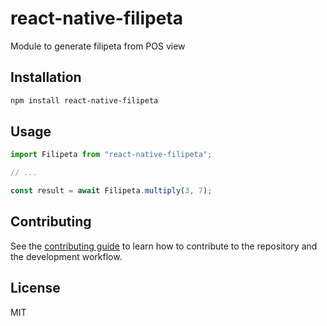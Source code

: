 # react-native-filipeta

Module to generate filipeta from POS view

## Installation

```sh
npm install react-native-filipeta
```

## Usage

```js
import Filipeta from "react-native-filipeta";

// ...

const result = await Filipeta.multiply(3, 7);
```

## Contributing

See the [contributing guide](CONTRIBUTING.md) to learn how to contribute to the repository and the development workflow.

## License

MIT
